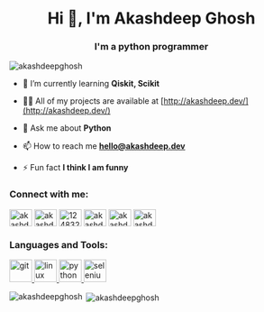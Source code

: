 <h1 align="center">Hi 👋, I'm Akashdeep Ghosh</h1>
<h3 align="center">I'm a python programmer</h3>

<p align="left"> <img src="https://komarev.com/ghpvc/?username=akashdeepghosh" alt="akashdeepghosh" /> </p>

- 🌱 I’m currently learning **Qiskit, Scikit**

- 👨‍💻 All of my projects are available at [http://akashdeep.dev/](http://akashdeep.dev/)

- 💬 Ask me about **Python**

- 📫 How to reach me **hello@akashdeep.dev**

- ⚡ Fun fact **I think I am funny**

<p align="left">
<h3 align="left">Connect with me:</h3>
<a href="https://codepen.io/akashdeep_ghosh" target="blank"><img align="center" src="https://cdn.jsdelivr.net/npm/simple-icons@3.0.1/icons/codepen.svg" alt="akashdeep_ghosh" height="30" width="40" /></a>
<a href="https://linkedin.com/in/akashdeepghosh" target="blank"><img align="center" src="https://cdn.jsdelivr.net/npm/simple-icons@3.0.1/icons/linkedin.svg" alt="akashdeepghosh" height="30" width="40" /></a>
<a href="https://stackoverflow.com/users/12483281" target="blank"><img align="center" src="https://cdn.jsdelivr.net/npm/simple-icons@3.0.1/icons/stackoverflow.svg" alt="12483281" height="30" width="40" /></a>
<a href="https://kaggle.com/akashdeepghosh" target="blank"><img align="center" src="https://cdn.jsdelivr.net/npm/simple-icons@3.0.1/icons/kaggle.svg" alt="akashdeepghosh" height="30" width="40" /></a>
<a href="https://instagram.com/akashdeep_ghosh_" target="blank"><img align="center" src="https://cdn.jsdelivr.net/npm/simple-icons@3.0.1/icons/instagram.svg" alt="akashdeep_ghosh_" height="30" width="40" /></a>
<a href="https://auth.geeksforgeeks.org/user/akashdeepghosh/profile" target="blank"><img align="center" src="https://cdn.jsdelivr.net/npm/simple-icons@3.0.1/icons/geeksforgeeks.svg" alt="akashdeepghosh/profile" height="30" width="40" /></a>
</p>

<h3 align="left">Languages and Tools:</h3>
<p align="left"> <a href="https://git-scm.com/" target="_blank"> <img src="https://www.vectorlogo.zone/logos/git-scm/git-scm-icon.svg" alt="git" width="40" height="40"/> </a> <a href="https://www.linux.org/" target="_blank"> <img src="https://devicons.github.io/devicon/devicon.git/icons/linux/linux-original.svg" alt="linux" width="40" height="40"/> </a> <a href="https://www.python.org" target="_blank"> <img src="https://devicons.github.io/devicon/devicon.git/icons/python/python-original.svg" alt="python" width="40" height="40"/> </a> <a href="https://www.selenium.dev" target="_blank"> <img src="https://raw.githubusercontent.com/detain/svg-logos/780f25886640cef088af994181646db2f6b1a3f8/svg/selenium-logo.svg" alt="selenium" width="40" height="40"/> </a> </p>

<p><img align="left" src="https://github-readme-stats.vercel.app/api/top-langs/?username=akashdeepghosh&layout=compact" alt="akashdeepghosh" /></p>

<p>&nbsp;<img align="center" src="https://github-readme-stats.vercel.app/api?username=akashdeepghosh&show_icons=true" alt="akashdeepghosh" /></p>
